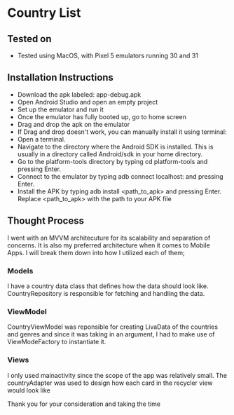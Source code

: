 # Country List
## Tested on
 - Tested using MacOS, with Pixel 5 emulators running 30 and 31
## Installation Instructions
- Download the apk labeled: app-debug.apk
- Open Android Studio and open an empty project
- Set up the emulator and run it
- Once the emulator has fully booted up, go to home screen
- Drag and drop the apk on the emulator
- If Drag and drop doesn't work, you can manually install it using terminal:
- Open a terminal.
- Navigate to the directory where the Android SDK is installed. This is usually in a directory called Android/sdk in your home directory.
- Go to the platform-tools directory by typing cd platform-tools and pressing Enter.
- Connect to the emulator by typing adb connect localhost:<PORTNUMBER> and pressing Enter. 
- Install the APK by typing adb install <path_to_apk> and pressing Enter. Replace <path_to_apk> with the path to your APK file

## Thought Process

I went with an MVVM architecuture for its scalability and separation of concerns. It is also my preferred architecture when it comes to Mobile Apps. I will break them down into how I utilized each of them;

### Models
I have a country data class that defines how the data should look like. CountryRepository is responsible for fetching and handling the data.

### ViewModel
CountryViewModel was reponsible for creating LivaData of the countries and genres and since it was taking in an argument, I had to make use of ViewModeFactory to instantiate it. 

### Views
I only used mainactivity since the scope of the app was relatively small. The countryAdapter was used to design how each card in the recycler view would look like


 Thank you for your consideration and taking the time







